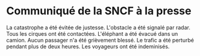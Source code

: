 # Communiqué de la SNCF à la presse

La catastrophe a été évitée de justesse. L'obstacle a été signalé par radar. Tous les cirques ont été contactées. L'éléphant a été évacué dans un camion. Aucun passager n'a été grièvement blessé. Le trafic a été perturbé pendant plus de deux heures. Les voyageurs ont été indeminisés.
